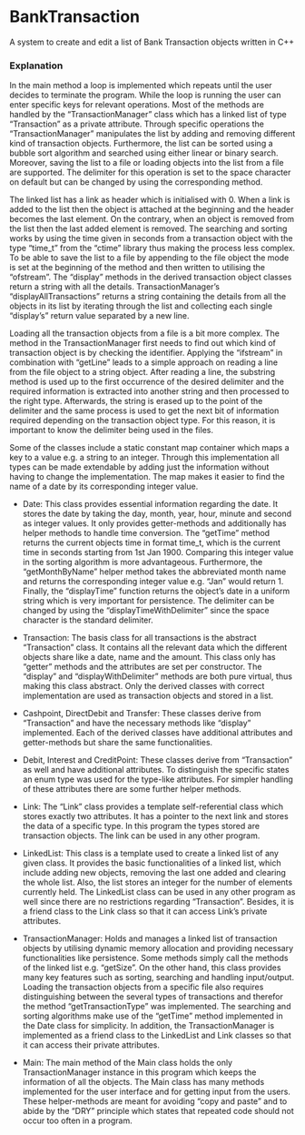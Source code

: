 # BankTransaction
A system to create and edit a list of Bank Transaction objects written in C++

### Explanation
In the main method a loop is implemented which repeats until the user decides to terminate the program. While the loop is running the user can enter specific keys for relevant operations. Most of the methods are handled by the “TransactionManager” class which has a linked list of type “Transaction” as a private attribute. Through specific operations the “TransactionManager” manipulates the list by adding and removing different kind of transaction objects. Furthermore, the list can be sorted using a bubble sort algorithm and searched using either linear or binary search. Moreover, saving the list to a file or loading objects into the list from a file are supported. The delimiter for this operation is set to the space character on default but can be changed by using the corresponding method. 

The linked list has a link as header which is initialised with 0. When a link is added to the list then the object is attached at the beginning and the header becomes the last element. On the contrary, when an object is removed from the list then the last added element is removed. The searching and sorting works by using the time given in seconds from a transaction object with the type “time_t” from the “ctime” library thus making the process less complex.  To be able to save the list to a file by appending to the file object the mode is set at the beginning of the method and then written to utilising the “ofstream”. The “display” methods in the derived transaction object classes return a string with all the details. TransactionManager’s “displayAllTransactions” returns a string containing the details from all the objects in its list by iterating through the list and collecting each single “display’s” return value separated by a new line.

Loading all the transaction objects from a file is a bit more complex. The method in the TransactionManager first needs to find out which kind of transaction object is by checking the identifier. Applying the “ifstream” in combination with “getLine” leads to a simple approach on reading a line from the file object to a string object. After reading a line, the substring method is used up to the first occurrence of the desired delimiter and the required information is extracted into another string and then processed to the right type. Afterwards, the string is erased up to the point of the delimiter and the same process is used to get the next bit of information required depending on the transaction object type. For this reason, it is important to know the delimiter being used in the files.

Some of the classes include a static constant map container which maps a key to a value e.g. a string to an integer.  Through this implementation all types can be made extendable by adding just the information without having to change the implementation. The map makes it easier to find the name of a date by its corresponding integer value.

* Date: This class provides essential information regarding the date. It stores the date by taking the day, month, year, hour, minute and second as integer values. It only provides getter-methods and additionally has helper methods to handle time conversion. The “getTime” method returns the current objects time in format time_t, which is the current time in seconds starting from 1st Jan 1900. Comparing this integer value in the sorting algorithm is more advantageous. Furthermore, the “getMonthByName” helper method takes the abbreviated month name and returns the corresponding integer value e.g. “Jan” would return 1. Finally, the “displayTime” function returns the object’s date in a uniform string which is very important for persistence. The delimiter can be changed by using the “displayTimeWithDelimiter” since the space character is the standard delimiter.

* Transaction: The basis class for all transactions is the abstract “Transaction” class. It contains all the relevant data which the different objects share like a date, name and the amount. This class only has “getter” methods and the attributes are set per constructor. The “display” and “displayWithDelimiter” methods are both pure virtual, thus making this class abstract. Only the derived classes with correct implementation are used as transaction objects and stored in a list.

* Cashpoint, DirectDebit and Transfer: These classes derive from “Transaction” and have the necessary methods like “display” implemented. Each of the derived classes have additional attributes and getter-methods but share the same functionalities.

* Debit, Interest and CreditPoint: These classes derive from “Transaction” as well and have additional attributes. To distinguish the specific states an enum type was used for the type-like attributes. For simpler handling of these attributes there are some further helper methods.

* Link: The “Link” class provides a template self-referential class which stores exactly two attributes. It has a pointer to the next link and stores the data of a specific type. In this program the types stored are transaction objects. The link can be used in any other program. 

* LinkedList: This class is a template used to create a linked list of any given class. It provides the basic functionalities of a linked list, which include adding new objects, removing the last one added and clearing the whole list. Also, the list stores an integer for the number of elements currently held. The LinkedList class can be used in any other program as well since there are no restrictions regarding “Transaction”. Besides, it is a friend class to the Link class so that it can access Link’s private attributes.

* TransactionManager: Holds and manages a linked list of transaction objects by utilising dynamic memory allocation and providing necessary functionalities like persistence. Some methods simply call the methods of the linked list e.g. “getSize”. On the other hand, this class provides many key features such as sorting, searching and handling input/output. Loading the transaction objects from a specific file also requires distinguishing between the several types of transactions and therefor the method “getTransactionType” was implemented. The searching and sorting algorithms make use of the “getTime” method implemented in the Date class for simplicity. In addition, the TransactionManager is implemented as a friend class to the LinkedList and Link classes so that it can access their private attributes.

* Main: The main method of the Main class holds the only TransactionManager instance in this program which keeps the information of all the objects. The Main class has many methods implemented for the user interface and for getting input from the users. These helper-methods are meant for avoiding “copy and paste” and to abide by the “DRY” principle which states that repeated code should not occur too often in a program.
